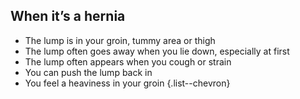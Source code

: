 ## When it’s a hernia

- The lump is in your groin, tummy area or thigh
- The lump often goes away when you lie down, especially at first
- The lump often appears when you cough or strain
- You can push the lump back in
- You feel a heaviness in your groin
{.list--chevron}
